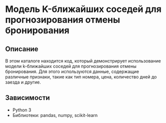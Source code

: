 # Модель K-ближайших соседей для прогнозирования отмены бронирования

## Описание
В этом каталоге находится код, который демонстрирует использование модели k-ближайших соседей для прогнозирования отмены бронирования. Для этого используются данные, содержащие различные признаки, такие как тип номера, цена, количество дней до заезда и другие.

## Зависимости
- Python 3
- Библиотеки: pandas, numpy, scikit-learn
